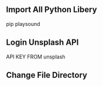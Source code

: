 <h2>Import All Python Libery </h2>
<p> pip playsound </p> 
<h2>Login Unsplash API </h2>
<p> API KEY FROM unsplash </p>
<h2> Change File Directory </h2>
